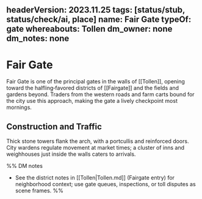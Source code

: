 headerVersion: 2023.11.25
tags: [status/stub, status/check/ai, place]
name: Fair Gate
typeOf: gate
whereabouts: Tollen
dm_owner: none
dm_notes: none
---

# Fair Gate
Fair Gate is one of the principal gates in the walls of [[Tollen]], opening toward the halfling‑favored districts of [[Fairgate]] and the fields and gardens beyond. Traders from the western roads and farm carts bound for the city use this approach, making the gate a lively checkpoint most mornings.

## Construction and Traffic
Thick stone towers flank the arch, with a portcullis and reinforced doors. City wardens regulate movement at market times; a cluster of inns and weighhouses just inside the walls caters to arrivals.

%%
DM notes
- See the district notes in [[Tollen|Tollen.md]] (Fairgate entry) for neighborhood context; use gate queues, inspections, or toll disputes as scene frames.
%%
